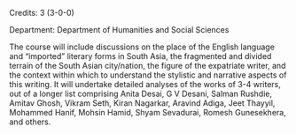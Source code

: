Credits: 3 (3-0-0)

Department: Department of Humanities and Social Sciences

The course will include discussions on the place of the English language and “imported” literary forms in South Asia, the fragmented and divided terrain of the South Asian city/nation, the figure of the expatriate writer, and the context within which to understand the stylistic and narrative aspects of this writing. It will undertake detailed analyses of the works of 3-4 writers, out of a longer list comprising Anita Desai, G V Desani, Salman Rushdie, Amitav Ghosh, Vikram Seth, Kiran Nagarkar, Aravind Adiga, Jeet Thayyil, Mohammed Hanif, Mohsin Hamid, Shyam Sevadurai, Romesh Gunesekhera, and others.